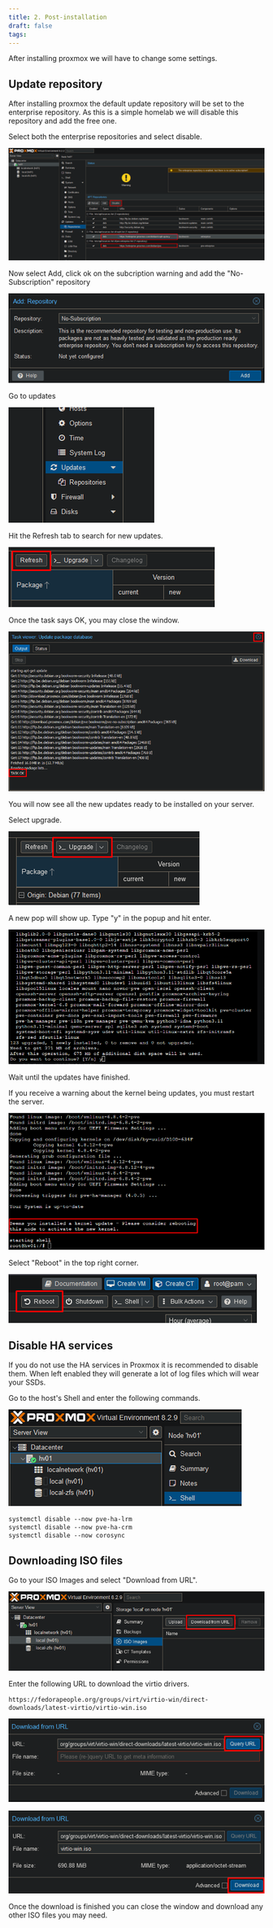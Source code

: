 ```yaml
---
title: 2. Post-installation
draft: false
tags:
---
```

 
After installing proxmox we will have to change some settings.

## Update repository

After installing proxmox the default update repository will be set to the enterprise repository.
As this is a simple homelab we will disable this repository and add the free one.

Select both the enterprise repositories and select disable.

![](proxmox_disable_enterprise.png)

Now select Add, click ok on the subcription warning and add the "No-Subscription" repository

![](proxmox_nosub.png)

Go to updates

![](proxmox_updates.png)

Hit the Refresh tab to search for new updates.

![](proxmox_refresh.png)

Once the task says OK, you may close the window.

![](proxmox_refresh_ok.png)

You will now see all the new updates ready to be installed on your server.

Select upgrade.

![](proxmox_upgrade.png)

A new pop will show up. Type "y" in the popup and hit enter.

![](proxmox_upgrade_y.png)

Wait until the updates have finished.

If you receive a warning about the kernel being updates, you must restart the server.

![](proxmox_upgrade_kernel.png)

Select "Reboot" in the top right corner.

![](proxmox_reboot.png)

## Disable HA services

If you do not use the HA services in Proxmox it is recommended to disable them. When left enabled they will generate a lot of log files which will wear your SSDs.

Go to the host's Shell and enter the following commands.

![](proxmox_shell.png)

```
systemctl disable --now pve-ha-lrm
systemctl disable --now pve-ha-crm
systemctl disable --now corosync
```

## Downloading ISO files

Go to your ISO Images and select "Download from URL".

![](proxmox_download_iso.png)

Enter the following URL to download the virtio drivers.

```
https://fedorapeople.org/groups/virt/virtio-win/direct-downloads/latest-virtio/virtio-win.iso
```

![](proxmox_download_iso_query.png)

![](proxmox_download_iso_download.png)

Once the download is finished you can close the window and download any other ISO files you may need.